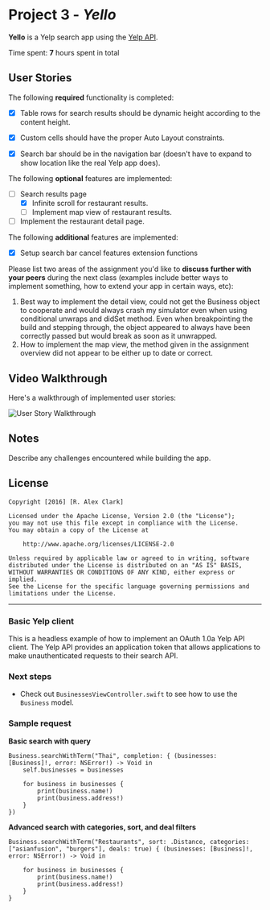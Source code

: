 # Project 3 - *Yello*

**Yello** is a Yelp search app using the [Yelp API](http://www.yelp.com/developers/documentation/v2/search_api).

Time spent: **7** hours spent in total

## User Stories

The following **required** functionality is completed:

- [x] Table rows for search results should be dynamic height according to the content height.
- [x] Custom cells should have the proper Auto Layout constraints.
- [x] Search bar should be in the navigation bar (doesn't have to expand to show location like the real Yelp app does).


The following **optional** features are implemented:

- [ ] Search results page
   - [x] Infinite scroll for restaurant results.
   - [ ] Implement map view of restaurant results.
- [ ] Implement the restaurant detail page.

The following **additional** features are implemented:

- [x] Setup search bar cancel features extension functions

Please list two areas of the assignment you'd like to **discuss further with your peers** during the next class (examples include better ways to implement something, how to extend your app in certain ways, etc):

1. Best way to implement the detail view, could not get the Business object to cooperate and would always crash my simulator even when using conditional unwraps and didSet method. Even when breakpointing the build and stepping through, the object appeared to always have been correctly passed but would break as soon as it unwrapped.
2. How to implement the map view, the method given in the assignment overview did not appear to be either up to date or correct.

## Video Walkthrough

Here's a walkthrough of implemented user stories:

![User Story Walkthrough](https://cloud.githubusercontent.com/assets/6467543/12709030/8437e5de-c875-11e5-9b12-b0ac97cba8c5.gif)

## Notes

Describe any challenges encountered while building the app.

## License

    Copyright [2016] [R. Alex Clark]

    Licensed under the Apache License, Version 2.0 (the "License");
    you may not use this file except in compliance with the License.
    You may obtain a copy of the License at

        http://www.apache.org/licenses/LICENSE-2.0

    Unless required by applicable law or agreed to in writing, software
    distributed under the License is distributed on an "AS IS" BASIS,
    WITHOUT WARRANTIES OR CONDITIONS OF ANY KIND, either express or implied.
    See the License for the specific language governing permissions and
    limitations under the License.

* * *

### Basic Yelp client

This is a headless example of how to implement an OAuth 1.0a Yelp API client. The Yelp API provides an application token that allows applications to make unauthenticated requests to their search API.

### Next steps

- Check out `BusinessesViewController.swift` to see how to use the `Business` model.

### Sample request

**Basic search with query**

```
Business.searchWithTerm("Thai", completion: { (businesses: [Business]!, error: NSError!) -> Void in
    self.businesses = businesses

    for business in businesses {
        print(business.name!)
        print(business.address!)
    }
})
```

**Advanced search with categories, sort, and deal filters**

```
Business.searchWithTerm("Restaurants", sort: .Distance, categories: ["asianfusion", "burgers"], deals: true) { (businesses: [Business]!, error: NSError!) -> Void in

    for business in businesses {
        print(business.name!)
        print(business.address!)
    }
}
```
